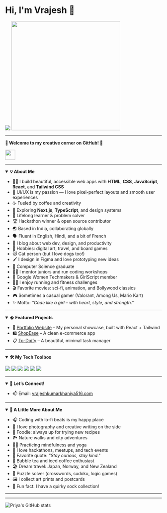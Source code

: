 # Hi, I'm Vrajesh 👋  

<img src="https://readme-typing-svg.demolab.com?font=Fira+Code&weight=700&size=28&pause=1000&color=FFFFFF&center=false&vCenter=true&width=435&lines=Hi%2C+I'm + Vrajesh Kumarkhaniya !+%F0%9F%92%96;Front-End+Developer+%7C+UI%2FUX+Enthusiast+%7C+Code+%2B+Coffee+Lover"/>

<img src="https://media.giphy.com/media/v1.GIF/giphy.gif" width="350"/>

---

**🌸 Welcome to my creative corner on GitHub! 🌸**

<img src="https://skillicons.dev/icons?i=html,css,js,react,tailwind,figma" height="32"/>

<hr/>

<details open>
<summary><b>💡 About Me</b></summary>

- 👩‍💻 I build beautiful, accessible web apps with <b>HTML</b>, <b>CSS</b>, <b>JavaScript</b>, <b>React</b>, and <b>Tailwind CSS</b>
- 🎨 UI/UX is my passion — I love pixel-perfect layouts and smooth user experiences
- ☕ Fueled by coffee and creativity
- 🚀 Exploring <b>Next.js</b>, <b>TypeScript</b>, and design systems
- 🧠 Lifelong learner & problem solver
- 🏆 Hackathon winner & open source contributor
- 🌏 Based in India, collaborating globally
- 🗣️ Fluent in English, Hindi, and a bit of French
- 📝 I blog about web dev, design, and productivity
- 🧩 Hobbies: digital art, travel, and board games
- 🐱 Cat person (but I love dogs too!)
- 🖌️ I design in Figma and love prototyping new ideas
- 🏫 Computer Science graduate
- 🧑‍🏫 I mentor juniors and run coding workshops
- 🏅 Google Women Techmakers & GirlScript member
- 🏃‍♀️ I enjoy running and fitness challenges
- 🎬 Favorite movies: sci-fi, animation, and Bollywood classics
- 🎮 Sometimes a casual gamer (Valorant, Among Us, Mario Kart)
- ✨ Motto: <i>"Code like a girl – with heart, style, and strength."</i>

</details>

<hr/>

<details open>
<summary><b>� Featured Projects</b></summary>

- 💼 [Portfolio Website](https://yourportfolio.com) – My personal showcase, built with React + Tailwind
- 🛍️ [ShopEase](https://github.com/yourusername/shopease) – A clean e-commerce app
- 📋 [To-Doify](https://github.com/yourusername/todoify) – A beautiful, minimal task manager

</details>

<hr/>

<details open>
<summary><b>🛠️ My Tech Toolbox</b></summary>

<p>
  <img src="https://img.shields.io/badge/HTML5-FE6F61?style=flat&logo=html5&logoColor=white"/>
  <img src="https://img.shields.io/badge/CSS3-6B5B95?style=flat&logo=css3&logoColor=white"/>
  <img src="https://img.shields.io/badge/JavaScript-FFB347?style=flat&logo=javascript&logoColor=white"/>
  <img src="https://img.shields.io/badge/React-88B04B?style=flat&logo=react&logoColor=white"/>
  <img src="https://img.shields.io/badge/Tailwind_CSS-92A8D1?style=flat&logo=tailwind-css&logoColor=white"/>
  <img src="https://img.shields.io/badge/Figma-DAA5A4?style=flat&logo=figma&logoColor=white"/>
</p>

</details>

<hr/>

<details open>
<summary><b>💬 Let’s Connect!</b></summary>

- 📫 Email: [vrajeshkumarkhaniya516.com](mailto:aisha.dev@example.com)

</details>

<hr/>

<details open>
<summary><b>🌸 A Little More About Me</b></summary>

- 🎧 Coding with lo-fi beats is my happy place
- 📸 I love photography and creative writing on the side
- 🥗 Foodie: always up for trying new recipes
- 🏞️ Nature walks and city adventures
- 🧘‍♀️ Practicing mindfulness and yoga
- 🥳 I love hackathons, meetups, and tech events
- 🥇 Favorite quote: <i>"Stay curious, stay kind."</i>
- 🧋 Bubble tea and iced coffee enthusiast
- 🏖️ Dream travel: Japan, Norway, and New Zealand
- 🧩 Puzzle solver (crosswords, sudoku, logic games)
- 🖼️ I collect art prints and postcards
- 🧦 Fun fact: I have a quirky sock collection!

</details>

<hr/>

---

![Priya's GitHub stats](https://github-readme-stats.vercel.app/api?username=yourusername&show_icons=true&theme=rose_pine)

